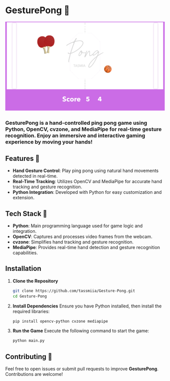 
# GesturePong 🏓

<img src="https://github.com/tassmiia/Gesture-Pong/blob/main/Resources/My%20first%20design%201.png?raw=true" alt="GesturePong Screenshot">

### **GesturePong** is a hand-controlled ping pong game using Python, OpenCV, cvzone, and MediaPipe for real-time gesture recognition. Enjoy an immersive and interactive gaming experience by moving your hands!

## Features 🔋
- **Hand Gesture Control**: Play ping pong using natural hand movements detected in real-time.
- **Real-Time Tracking**: Utilizes OpenCV and MediaPipe for accurate hand tracking and gesture recognition.
- **Python Integration**: Developed with Python for easy customization and extension.

## Tech Stack 🚀
- **Python**: Main programming language used for game logic and integration.
- **OpenCV**: Captures and processes video frames from the webcam.
- **cvzone**: Simplifies hand tracking and gesture recognition.
- **MediaPipe**: Provides real-time hand detection and gesture recognition capabilities.

## Installation

1. **Clone the Repository**
   ```bash
   git clone https://github.com/tassmiia/Gesture-Pong.git
   cd Gesture-Pong
   ```

2. **Install Dependencies**
   Ensure you have Python installed, then install the required libraries:
   ```bash
   pip install opencv-python cvzone mediapipe
   ```

3. **Run the Game**
   Execute the following command to start the game:
   ```bash
   python main.py
   ```

## Contributing 🤝

Feel free to open issues or submit pull requests to improve **GesturePong**. Contributions are welcome!
